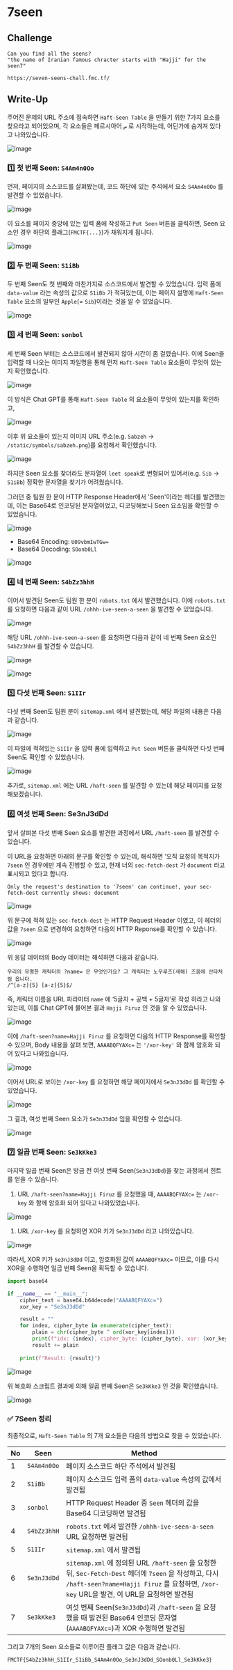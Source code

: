 # 7seen

## Challenge

```
Can you find all the seens?
"the name of Iranian famous chracter starts with "Hajji" for the seen7"

https://seven-seens-chall.fmc.tf/
```

## Write-Up
주어진 문제의 URL 주소에 접속하면 `Haft-Seen Table` 을 만들기 위한 7가지 요소를 찾으라고 되어있으며, 각 요소들은 페르시아어 `س` 로 시작하는데, 어딘가에 숨겨져 있다고 나와있습니다. 

![image](images/image-001.png)

### 1️⃣ 첫 번째 Seen: `S4Am4n0Oo`

먼저, 페이지의 소스코드를 살펴봤는데, 코드 하단에 있는 주석에서 요소 `S4Am4n0Oo` 를 발견할 수 있었습니다.

![image](images/image-002.png)

이 요소를 페이지 중앙에 있는 입력 폼에 작성하고 `Put Seen` 버튼을 클릭하면, Seen 요소인 경우 하단의 플래그(`FMCTF{...}`)가 채워지게 됩니다.

![image](images/image-003.png)

### 2️⃣ 두 번째 Seen: `S1iBb`

두 번째 Seen도 첫 번째와 마찬가지로 소스코드에서 발견할 수 있었습니다. 입력 폼에 `data-value` 라는 속성의 값으로 `S1iBb` 가 적혀있는데, 이는 페이지 설명에 `Haft-Seen Table` 요소의 일부인 `Apple`(= `Sib`)이라는 것을 알 수 있었습니다.

![image](images/image-004.png)

### 3️⃣ 세 번째 Seen: `sonbol` 

세 번째 Seen 부터는 소스코드에서 발견되지 않아 시간이 좀 걸렸습니다. 이에 Seen을 입력할 때 나오는 이미지 파일명을 통해 먼저 `Haft-Seen Table` 요소들이 무엇이 있는지 확인했습니다.

![image](images/image-005.png)

이 방식은 Chat GPT를 통해 `Haft-Seen Table` 의 요소들이 무엇이 있는지를 확인하고,

![image](images/image-006.png)

이후 위 요소들이 있는지 이미지 URL 주소(e.g. `Sabzeh` → `/static/symbols/sabzeh.png`)를 요청해서 확인했습니다.

![image](images/image-007.png)

하지만 Seen 요소를 찾더라도 문자열이 `leet speak`로 변형되어 있어서(e.g. `Sib` → `S1iBb`) 정확한 문자열을 찾기가 어려웠습니다.

그러던 중 팀원 한 분이 HTTP Response Header에서 'Seen'이라는 헤더를 발견했는데, 이는 Base64로 인코딩된 문자열이었고, 디코딩해보니 Seen 요소임을 확인할 수 있었습니다.

![image](images/image-008.png)

- Base64 Encoding: `U09vbmIwTGw=`
- Base64 Decoding: `SOonb0Ll`

![image](images/image-009.png)

### 4️⃣ 네 번째 Seen: `S4bZz3hhH`

이어서 발견된 Seen도 팀원 한 분이 `robots.txt` 에서 발견했습니다. 이에 `robots.txt` 를 요청하면 다음과 같이 URL `/ohhh-ive-seen-a-seen` 을 발견할 수 있었습니다.

![image](images/image-010.png)

해당 URL `/ohhh-ive-seen-a-seen` 를 요청하면 다음과 같이 네 번째 Seen 요소인 `S4bZz3hhH` 를 발견할 수 있습니다.

![image](images/image-011.png)

![image](images/image-012.png)

### 5️⃣ 다섯 번째 Seen: `S1IIr`

다섯 번째 Seen도 팀원 분이 `sitemap.xml` 에서 발견했는데, 해당 파일의 내용은 다음과 같습니다.

![image](images/image-013.png)

이 파일에 적혀있는 `S1IIr` 을 입력 폼에 입력하고 `Put Seen` 버튼을 클릭하면 다섯 번째 Seen도 확인할 수 있었습니다.

![image](images/image-014.png)

추가로, `sitemap.xml` 에는 URL `/haft-seen` 를 발견할 수 있는데 해당 페이지를 요청해보겠습니다.

### 6️⃣ 여섯 번째 Seen: Se3nJ3dDd

앞서 살펴본 다섯 번째 Seen 요소를 발견한 과정에서 URL `/haft-seen` 를 발견할 수 있습니다.

이 URL을 요청하면 아래의 문구를 확인할 수 있는데, 해석하면 ‘오직 요청의 목적지가 `7seen` 인 경우에만 계속 진행할 수 있고, 현재 너의 `sec-fetch-dest` 가 `document` 라고 표시되고 있다고 합니다.

```
Only the request's destination to '7seen' can continue!, your sec-fetch-dest currently shows: document
```

![image](images/image-015.png)

위 문구에 적혀 있는 `sec-fetch-dest` 는 HTTP Request Header 이였고, 이 헤더의 값을 `7seen` 으로 변경하여 요청하면 다음의 HTTP Reponse를 확인할 수 있습니다.

![image](images/image-016.png)

위 응답 데이터의 Body 데이터는 해석하면 다음과 같습니다.

```
우리의 유명한 캐릭터의 ?name= 은 무엇인가요? 그 캐릭터는 노우루즈(새해) 즈음에 산타처럼 옵니다.
/^[a-z]{5} [a-z]{5}$/
```

즉, 캐릭터 이름을 URL 파라미터 `name` 에 ‘5글자 + 공백 + 5글자’로 작성 하라고 나와있는데, 이를 Chat GPT에 물어본 결과 `Hajji Firuz` 인 것을 알 수 있었습니다.

![image](images/image-017.png)

이에 `/haft-seen?name=Hajji Firuz` 를 요청하면 다음의 HTTP Response를 확인할 수 있으며, Body 내용을 살펴 보면, `AAAABQFYAXc=` 는 `'/xor-key'` 와 함께 암호화 되어 있다고 나와있습니다. 

![image](images/image-018.png)

이어서 URL로 보이는 `/xor-key` 를 요청하면 해당 페이지에서 `Se3nJ3dDd` 를 확인할 수 있었습니다.

![image](images/image-019.png)

그 결과, 여섯 번째 Seen 요소가 `Se3nJ3dDd` 임을 확인할 수 있습니다.

![image](images/image-020.png)

### 7️⃣ 일곱 번째 Seen: `Se3kKke3`

마지막 일곱 번째 Seen은 방금 전 여섯 번째 Seen(`Se3nJ3dDd`)을 찾는 과정에서 힌트를 얻을 수 있습니다.

1. URL `/haft-seen?name=Hajji Firuz` 를 요청했을 때, `AAAABQFYAXc=` 는 `/xor-key` 와 함께 암호화 되어 있다고 나와있었습니다.

![image](images/image-021.png)

1. URL `/xor-key` 를 요청하면 XOR 키가 `Se3nJ3dDd` 라고 나와있습니다.

![image](images/image-022.png)

따라서, XOR 키가 `Se3nJ3dDd` 이고, 암호화된 값이 `AAAABQFYAXc=` 이므로, 이를 다시 XOR을 수행하면 일곱 번째 Seen을 획득할 수 있습니다.

```python
import base64

if __name__ == "__main__":
    cipher_text = base64.b64decode("AAAABQFYAXc=")
    xor_key = "Se3nJ3dDd"

    result = ""
    for index, cipher_byte in enumerate(cipher_text):
        plain = chr(cipher_byte ^ ord(xor_key[index]))
        print(f"idx: {index}, cipher_byte: {cipher_byte}, xor: {xor_key[index]}({ord(xor_key[index])}), char: {plain}")
        result += plain
    
    print(f"Result: {result}")
```

![image](images/image-023.png)

위 복호화 스크립트 결과에 의해 일곱 번째 Seen은 `Se3kKke3` 인 것을 확인했습니다.

![image](images/image-024.png)

### ✅ 7Seen 정리

최종적으로, `Haft-Seen Table` 의 7개 요소들은 다음의 방법으로 찾을 수 있었습니다.

| No | Seen | Method |
| --- | --- | --- |
| 1 | `S4Am4n0Oo`  | 페이지 소스코드 하단 주석에서 발견됨 |
| 2 | `S1iBb` | 페이지 소스코드 입력 폼의 `data-value` 속성의 값에서 발견됨 |
| 3 | `sonbol` | HTTP Request Header 중 `Seen` 헤더의 값을 Base64 디코딩하면 발견됨 |
| 4 | `S4bZz3hhH` | `robots.txt` 에서 발견한 `/ohhh-ive-seen-a-seen` URL 요청하면 발견됨 |
| 5 | `S1IIr` | `sitemap.xml` 에서 발견됨 |
| 6 | `Se3nJ3dDd` | `sitemap.xml` 에 정의된 URL `/haft-seen` 을 요청한 뒤, `Sec-Fetch-Dest` 헤더에 `7seen` 을 작성하고, 다시 `/haft-seen?name=Hajji Firuz` 를 요청하면, `/xor-key` URL을 발견, 이 URL을 요청하면 발견됨 |
| 7 | `Se3kKke3` | 여섯 번째 Seen(`Se3nJ3dDd`)과 `/haft-seen` 을 요청했을 때 발견된 Base64 인코딩 문자열(`AAAABQFYAXc=`)과 XOR 수행하면 발견됨 |

그리고 7개의 Seen 요소들로 이루어진 플래그 값은 다음과 같습니다.

```
FMCTF{S4bZz3hhH_S1IIr_S1iBb_S4Am4n0Oo_Se3nJ3dDd_SOonb0Ll_Se3kKke3}
```